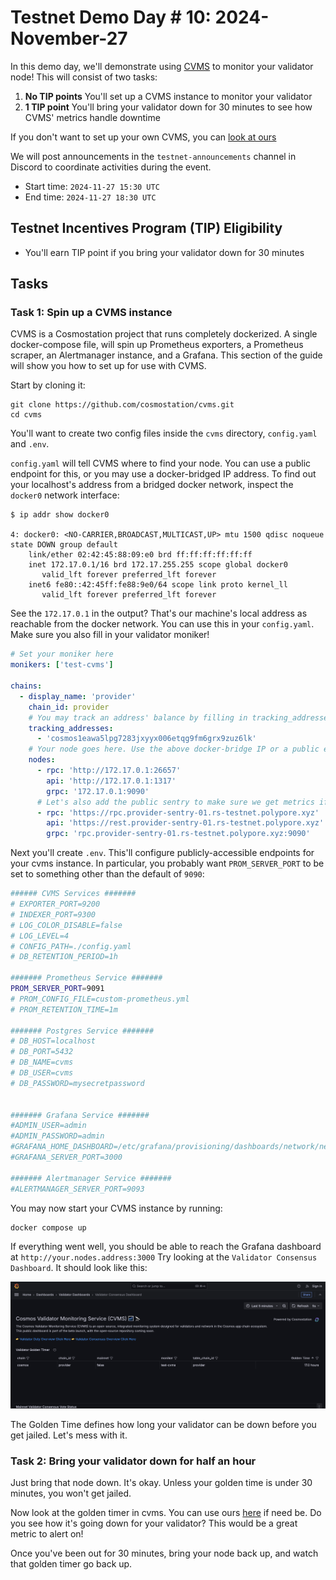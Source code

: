 # Testnet Demo Day # 10: 2024-November-27

In this demo day, we'll demonstrate using
[CVMS](https://github.com/cosmostation/cvms) to monitor your validator node!
This will consist of two tasks:

1. **No TIP points** You'll set up a CVMS instance to monitor your validator
2. **1 TIP point** You'll bring your validator down for 30 minutes to see how CVMS' metrics handle downtime

If you don't want to set up your own CVMS, you can [look at ours](http://143.198.42.179:3000/)

We will post announcements in the `testnet-announcements` channel in Discord to coordinate activities during the event.

* Start time: `2024-11-27 15:30 UTC`
* End time: `2024-11-27 18:30 UTC`

## Testnet Incentives Program (TIP) Eligibility

* You'll earn TIP point if you bring your validator down for 30 minutes

## Tasks


### Task 1: Spin up a CVMS instance

CVMS is a Cosmostation project that runs completely dockerized. A single docker-compose file, will spin up Prometheus exporters, a Prometheus scraper,
an Alertmanager instance, and a Grafana. This section of the guide will
show you how to set up for use with CVMS.

Start by cloning it:

```shell
git clone https://github.com/cosmostation/cvms.git
cd cvms
```

You'll want to create two config files inside the `cvms` directory,
`config.yaml` and `.env`.

`config.yaml` will tell CVMS where to find your node. You can use a public
endpoint for this, or you may use a docker-bridged IP address.  To find out
your localhost's address from a bridged docker network, inspect the `docker0`
network interface:

```shell
$ ip addr show docker0

4: docker0: <NO-CARRIER,BROADCAST,MULTICAST,UP> mtu 1500 qdisc noqueue state DOWN group default
    link/ether 02:42:45:88:09:e0 brd ff:ff:ff:ff:ff:ff
    inet 172.17.0.1/16 brd 172.17.255.255 scope global docker0
       valid_lft forever preferred_lft forever
    inet6 fe80::42:45ff:fe88:9e0/64 scope link proto kernel_ll
       valid_lft forever preferred_lft forever
```

See the `172.17.0.1` in the output? That's our machine's local address as reachable from the
docker network. You can use this in your `config.yaml`. Make sure you also fill in your validator
moniker!

```yaml
# Set your moniker here
monikers: ['test-cvms']

chains:
  - display_name: 'provider'
    chain_id: provider
    # You may track an address' balance by filling in tracking_addresses
    tracking_addresses:
      - 'cosmos1eawa5lpg7283jxyyx006etqg9fm6grx9zuz6lk'
    # Your node goes here. Use the above docker-bridge IP or a public endpoint
    nodes:
      - rpc: 'http://172.17.0.1:26657'
        api: 'http://172.17.0.1:1317'
        grpc: '172.17.0.1:9090'
      # Let's also add the public sentry to make sure we get metrics if your node goes down.
      - rpc: 'https://rpc.provider-sentry-01.rs-testnet.polypore.xyz'
        api: 'https://rest.provider-sentry-01.rs-testnet.polypore.xyz'
        grpc: 'rpc.provider-sentry-01.rs-testnet.polypore.xyz:9090'

```

Next you'll create `.env`. This'll configure publicly-accessible endpoints
for your cvms instance. In particular, you probably want `PROM_SERVER_PORT`
to be set to something other than the default of `9090`:

```bash
###### CVMS Services #######
# EXPORTER_PORT=9200
# INDEXER_PORT=9300
# LOG_COLOR_DISABLE=false
# LOG_LEVEL=4
# CONFIG_PATH=./config.yaml
# DB_RETENTION_PERIOD=1h

####### Prometheus Service #######
PROM_SERVER_PORT=9091
# PROM_CONFIG_FILE=custom-prometheus.yml
# PROM_RETENTION_TIME=1m

####### Postgres Service #######
# DB_HOST=localhost
# DB_PORT=5432
# DB_NAME=cvms
# DB_USER=cvms
# DB_PASSWORD=mysecretpassword


####### Grafana Service #######
#ADMIN_USER=admin
#ADMIN_PASSWORD=admin
#GRAFANA_HOME_DASHBOARD=/etc/grafana/provisioning/dashboards/network/network-status-dashboard.json
#GRAFANA_SERVER_PORT=3000

####### Alertmanager Service #######
#ALERTMANAGER_SERVER_PORT=9093
```

You may now start your CVMS instance by running:

```shell
docker compose up
```

If everything went well, you should be able to reach the Grafana dashboard at `http://your.nodes.address:3000`
Try looking at the `Validator Consensus Dashboard`. It should look like this:

![Grafana screenshot](./consensus-dashboard.png)

The Golden Time defines how long your validator can be down before you get jailed.
Let's mess with it.

### Task 2: Bring your validator down for half an hour

Just bring that node down. It's okay. Unless your golden time is under 30 minutes, you won't get jailed.

Now look at the golden timer in cvms. You can use ours
[here](http://143.198.42.179:3000/d/be0fqrlk919moe/validator-consensus-dashboard?from=now-5m&to=now&timezone=browser&refresh=5s)
if need be. Do you see how it's going down for your validator? This would be a
great metric to alert on!

Once you've been out for 30 minutes, bring your node back up, and watch that
golden timer go back up.
